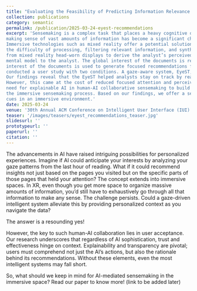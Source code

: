 ```yaml
---
title: "Evaluating the Feasibility of Predicting Information Relevance During Sensemaking with Eye Gaze Data"
collection: publications
category: semantic
permalink: /publication/2025-03-24-eyest-recommendations
excerpt: 'Sensemaking is a complex task that places a heavy cognitive demand on individuals. With the recent surge in data availability,
making sense of vast amounts of information has become a significant challenge for many professionals, such as intelligence analysts.
Immersive technologies such as mixed reality offer a potential solution by providing virtually unlimited space to organize data. However,
the difficulty of processing, filtering relevant information, and synthesizing insights remains. We proposed using eye-tracking data
from mixed reality head-worn displays to derive the analyst’s perceived interest in documents and words, and convey that part of the
mental model to the analyst. The global interest of the documents is reflected in their color, and their order on the list, while the local
interest of the documents is used to generate focused recommendations for a document. To evaluate these recommendation cues, we
conducted a user study with two conditions. A gaze-aware system, EyeST, and a Freestyle system without gaze-based visual cues.
Our findings reveal that the EyeST helped analysts stay on track by reading more essential information while avoiding distractions.
However, this came at the cost of reduced focused attention and perceived system performance. The results of our study highlight the
need for explainable AI in human-AI collaborative sensemaking to build user trust and encourage the integration of AI outputs into
the immersive sensemaking process. Based on our findings, we offer a set of guidelines for designing gaze-driven recommendation
cues in an immersive environment.'
date: 2025-03-24
venue: '30th Annual ACM Conference on Intelligent User Interface (IUI) 2025'
teaser: '/images/teasers/eyest_recommendations_teaser.jpg'
slidesurl: ''
prototypeurl: ''
paperurl: ''
citation: ''
---
```


The advancements in AI have raised intriguing possibilities for personalized experiences. 
Imagine if AI could anticipate your interests by analyzing your gaze patterns from the last hour of reading. What if it could recommend insights not just based on the pages you visited but on the specific parts of those pages that held your attention? The concept extends into immersive spaces. 
In XR, even though you get more space to organize massive amounts of information, you’d still have to exhaustively go through all that information to make any sense. The challenge persists. Could a gaze-driven intelligent system alleviate this by providing personalized context as you navigate the data?

The answer is a resounding yes!

However, the key to such human-AI collaboration lies in user acceptance. Our research underscores that regardless of AI sophistication, trust and effectiveness hinge on context. 
Explainability and transparency are pivotal; users must comprehend not just the AI’s actions, but also the rationale behind its recommendations. Without these elements, even the most intelligent systems may fall short.

So, what should we keep in mind for AI-mediated sensemaking in the immersive space? Read our paper to know more! (link to be added later)
